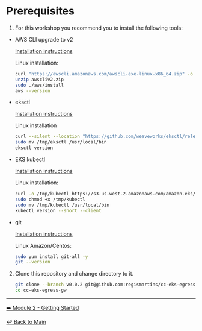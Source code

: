 # Prerequisites

1. For this workshop you recommend you to install the following tools:

- AWS CLI upgrade to v2

  [Installation instructions](https://docs.aws.amazon.com/cli/latest/userguide/getting-started-install.html)
  
   
  Linux installation:
  
  ```bash
  curl "https://awscli.amazonaws.com/awscli-exe-linux-x86_64.zip" -o "awscliv2.zip"
  unzip awscliv2.zip
  sudo ./aws/install
  aws --version
  ```

- eksctl

  [Installation instructions](https://docs.aws.amazon.com/eks/latest/userguide/eksctl.html)
  
  Linux installation

  ```bash
  curl --silent --location "https://github.com/weaveworks/eksctl/releases/latest/download/eksctl_$(uname -s)_amd64.tar.gz" | tar xz -C /tmp
  sudo mv /tmp/eksctl /usr/local/bin
  eksctl version
  ```

- EKS kubectl

  [Installation instructions](https://docs.aws.amazon.com/eks/latest/userguide/install-kubectl.html)
  
  Linux installation:

  ```bash
  curl -o /tmp/kubectl https://s3.us-west-2.amazonaws.com/amazon-eks/1.23.7/2022-06-29/bin/linux/amd64/kubectl
  sudo chmod +x /tmp/kubectl
  sudo mv /tmp/kubectl /usr/local/bin
  kubectl version --short --client
  ```

- git

  [Installation instructions](https://git-scm.com/book/en/v2/Getting-Started-Installing-Git)

  Linux Amazon/Centos:

  ```bash
  sudo yum install git-all -y
  git --version
  ```

2. Clone this repository and change directory to it.
   
   ```bash
   git clone --branch v0.0.2 git@github.com:regismartins/cc-eks-egress-gw.git && \
   cd cc-eks-egress-gw
   ```

---

[:arrow_right: Module 2 - Getting Started](/modules/module-2-getting-started.md) <br> 

[:leftwards_arrow_with_hook: Back to Main](/README.md)
